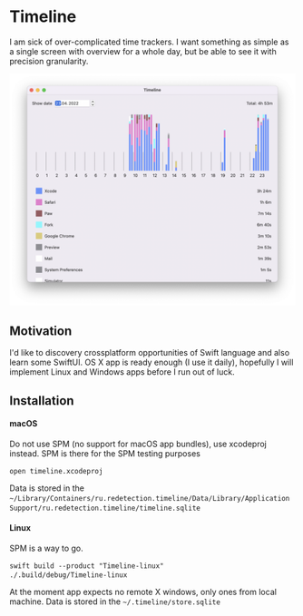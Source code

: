 #  Timeline

I am sick of over-complicated time trackers. I want something as simple as a single screen with overview for a whole day, but be able to see it with precision granularity.

![Demo screenshot](demo-screenshot.png)

## Motivation

I'd like to discovery crossplatform opportunities of Swift language and also learn some SwiftUI. OS X app is ready enough (I use it daily), hopefully I will implement Linux and Windows apps before I run out of luck.   

## Installation

#### macOS

Do not use SPM (no support for macOS app bundles), use xcodeproj instead. SPM is there for the SPM testing purposes

```
open timeline.xcodeproj
```
Data is stored in the `~/Library/Containers/ru.redetection.timeline/Data/Library/Application Support/ru.redetection.timeline/timeline.sqlite`
 
#### Linux

SPM is a way to go. 

```
swift build --product "Timeline-linux"
./.build/debug/Timeline-linux
```

At the moment app expects no remote X windows, only ones from local machine. Data is stored in the `~/.timeline/store.sqlite`
